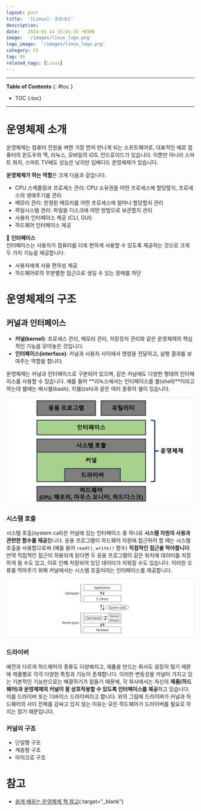 ```yaml
---
layout: post
title:  '[Linux]: 프로세스'
description: 
date:   2024-01-14 15:01:35 +0300
image:  '/images/linux_logo.png'
logo_image:  '/images/linux_logo.png'
category: CS
tag: OS
related_tags: [Linux]
---
```


---
**Table of Contents**
{: #toc }
*  TOC
{:toc}
---
# 운영체제 소개
운영체제는 컴퓨터 전원을 켜면 가장 먼저 만나게 되는 소프트웨어로, 대표적인 예로 컴퓨터의 윈도우와 맥, 리눅스, 모바일의 iOS, 안드로이드가 있습니다. 이뿐만 아니라 스마트 워치, 스마트 TV에도 성능은 낮지만 임베디드 운영체제가 있습니다.  

**운영체제가 하는 역할**은 크게 다음과 같습니다.  
- CPU 스케줄링과 프로세스 관리: CPU 소유권을 어떤 프로세스에 할당할지, 프로세스의 생애주기를 관리
- 메모리 관리: 한정된 메모리를 어떤 프로세스에 얼마나 할당할지 관리
- 파일시스템 관리: 파일을 디스크에 어떤 방법으로 보관할지 관리
- 사용자 인터페이스 제공 (CLI, GUI) 
- 하드웨어 인터페이스 제공  

🦊 **인터페이스**  
인터페이스는 사용자가 컴퓨터를 더욱 편하게 사용할 수 있도록 제공하는 것으로 크게 두 가지 기능을 제공합니다.  

- 사용자에게 사용 편의성 제공
- 하드웨어로의 무분별한 접근으로 생길 수 있는 장애를 차단


# 운영체제의 구조
## 커널과 인터페이스  
- **커널(kernel)**: 프로세스 관리, 메모리 관리, 저장장치 관리와 같은  운영체제의 핵심적인 기능을 모아놓은 것입니다.
- **인터페이스(interface)**: 커널과 사용자 사이에서 명령을 전달하고, 실행 결과를 보여주는 역할을 합니다.   

운영체제는 커널과 인터페이스로 구분되어 있으며, 같은 커널에도 다양한 형태의 인터페이스를 사용할 수 있습니다. 예를 들어 **리눅스에서는 인터페이스를 쉘(shell)**이라고 하는데 쉘에는 배시쉘(bash), 지쉘(zsh)과 같은 여러 종류의 쉘이 있습니다.  

![](../../images/os_1.png)

### 시스템 호출
시스템 호출(system call)은 커널에 있는 인터페이스 중 하나로 **시스템 자원의 사용과 관련한 함수를 제공**합니다. 응용 프로그램이 하드웨어 자원에 접근하려 할 때는 시스템 호출을 사용함으로써 (예를 들어 `read()`, `write()` 함수) **직접적인 접근을 막아줍니다**. 만약 직접적인 접근이 허용되게 된다면 두 응용 프로그램이 같은 위치에 데이터를 저장하게 될 수도 있고, 이로 인해 저장되어 있던 데이터가 지워질 수도 있습니다. 이러한 오류를 막아주기 위해 커널에서는 시스템 호출이라는 인터페이스를 제공합니다.  

![](/images/os_kernel_1.png)

### 드라이버
예전과 다르게 하드웨어의 종류도 다양해지고, 제품을 만드는 회사도 굉장히 많기 때문에 제품별로 각각 다양한 특징과 기능이 존재합니다. 이러한 변동성을 커널이 가지고 있는 기본적인 기능만으로는 해결하기가 힘들기 때문에, 각 회사에서는 자신의 **제품(하드웨어)과 운영체제의 커널이 잘 상호작용할 수 있도록 인터페이스를 제공**하고 있습니다. 이를 드라이버 또는 디바이스 드라이버라고 합니다. 위의 그림에 드라이버가 커널과 하드웨어의 사이 전체를 감싸고 있지 않는 이유는 모든 하드웨어가 드라이버를 필요로 하지는 않기 때문입니다.  

### 커널의 구조

- 단일형 구조
- 계층형 구조
- 마이크로 구조

# 참고
- [쉽게 배우는 운영체제 책 참고](http://www.kyobobook.co.kr/product/detailViewKor.laf?mallGb=KOR&ejkGb=KOR&barcode=9791156644071){:target="_blank"}